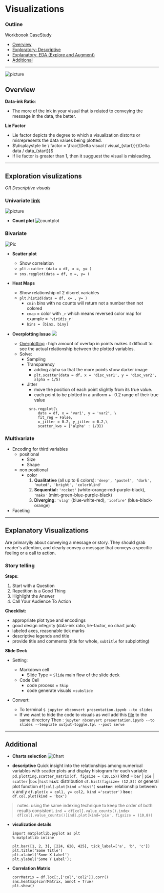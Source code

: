 # Visualizations 

### Outline 
[Workboook](DataVisuals/Data_visual.html)
[CaseStudy]()
<ul>
<li><a href="#LIntro">Overview</a></li>
<li><a href="#L1">Exploratory: Descriptive</a></li>
<li><a href="#L2">Explanatory: EDA (Explore and Augment)</a></li>
<li><a href="#L_add">Additional</a></li>
</ul>

****
![picture](DataVisuals/Mindmap/mindmap_summary.png)
<a id='LIntro'></a>
## Overview 
**Data-ink Ratio**: 
- The more of the ink in your visual that is related to conveying the message in the data, the better.

**Lie Factor**
- Lie factor depicts the degree to which a visualization distorts or misrepresents the data values being plotted.
- $\displaystyle lie \ factor = \frac{\Delta visual / visual_{start}}{\Delta data / data_{start}}$
- If lie factor is greater than 1, then it sugguest the visual is misleading. 


****
<a id='L1'></a>
## Exploration visulizations
  *OR Descriptive visuals*


### Univariate  [link](DataVisuals/Univariate.html)
![picture](DataVisuals/Mindmap/mindmap_unvariate.png)

* **Count plot**
  ![countplot](./DataVisuals/Pics/count_plot.png)
### Bivariate
![Pic](./DataVisuals/Mindmap/mindmap_bivariate.png)

* **Scatter plot**
  -  Show correlation 
  -  `plt.scatter (data = df, x =, y= )`
  -  `sns.regplot(data = df, x =, y= )`

* **Heat Maps**
  -  Show relationship of 2 discret variables 
  -  `plt.hist2d(data = df, x= , y= )`
     -  `cmin`
        bins with no counts will return not a number then not colored
     -  `cmap` = 
        color with `_r` which means reversed color map for example = `'viridis_r'`
     -  `bins = [binx, biny]`

* **Overplotting Issue**
  ![](./DataVisuals/Pics/overlappingissue.png)
  - [Overplotting](https://www.youtube.com/watch?time_continue=153&v=BGqR-nxgMtg&feature=emb_logo) : high amount of overlap in points makes it difficult to see the actual relationship between the plotted variables. 
  - Solve:
    - Sampling 
    - Transparency 
      - adding alpha so that the more points show darker image 
      -  `plt.scatter(data = df, x = 'disc_var1', y = 'disc_var2', alpha = 1/5)`
    - Jitter
      - move the position of each point slightly from its true value. 
      - each point to be plotted in a uniform +- 0.2 range of their true value 
       ```
        sns.regplot(\
            data = df, x = 'var1', y = 'var2', \
            fit_reg = False,
            x_jitter = 0.2, y_jitter = 0.2,\
            scatter_kws = {'alpha' : 1/3})
        ```
  
### Multivariate
- Encoding for third variables 
  - positional 
    - Size 
    - Shape 
  - non positional
    - color 
      1. **Qualitative** (all up to 6 colors): `'deep', 'pastel', 'dark', 'muted', 'bright', 'colorblind'`
      2. **Sequential:** `'rocket'` (white-orange-red-purple-black), `'mako'` (mint-green-blue-purple-black)
      3. **Diverging:** `'vlag'` (blue-white-red), `'icefire'` (blue-black-orange)
- Faceting 
****
<a id='L2'></a>
## Explanatory Visualizations
Are primaryily about conveying a message or story. They should grab reader's attention, and clearly convey a messgae that conveys a specific feeling or a call to action. 

### Story telling 
**Steps:**
1. Start with a Question
2. Repetition is a Good Thing
3. Highlight the Answer
4. Call Your Audience To Action

**Checklist:**
- appropriate plot type and encodings 
- good design integrity (data-ink ratio, lie-factor, no chart junk)
- labeled axes, reasonable tick marks 
- descriptive legends and title
- provide title and comments (title for whole, `subtitle` for subplotting)

**Slide Deck**
- Setting: 
  - Markdown cell
    - Slide Type = `Slide` main flow of the slide deck 
  - Code Cell 
    - code process = `Skip`
    - code generate visuals =`subslide`

- Convert: 
  - To terminal 
    `$ jupyter nbconvert presentation.ipynb --to slides`
  - If we want to hide the code to visuals as well
    add this [file](https://s3.amazonaws.com/video.udacity-data.com/topher/2018/March/5abe98f3_output-toggle/output-toggle.tpl) to the same directory 
    Then : `jupyter nbconvert presentation.ipynb --to slides --template output-toggle.tpl
--post serve`
****
<a id=L_add></a>
## Additional
* **Charts selection** 
  ![Chart](Pics/new_chart.jpeg) 

* **descriptive**
  Quick insight into the relationships among numerical variables with scatter plots and display histogram for each variable
  `pd.plotting.scatter_matrix(df, figsize = (10,15))`
   kind = `bar` | `pie` | `scatter` |`box` |`hist` 
  **`hist`**: distribution   `df.hist(figsize= (12,8))` or general plot function  `df[col].plot(kind ='hist')` 
  **`scatter`**: relationship between x and y `df.plot(x = col1, y= col2, kind ='scatter')` 
  **`box`** : `df.col.plot(kind = 'box')` 
> notes:
> using the same indexing technique to keep the order of both results consistent. 
> `ind = df[col].value_counts().index`
> `df[col].value_counts()[ind].plot(kind='pie', figsize = (10,8))`
* **visulization details**
  ```
  import matplotlib.pyplot as plt 
  % matplotlib inline 

  plt.bar([1, 2, 3], [224, 620, 425], tick_label=['a', 'b', 'c'])
  plt.title('Some Title')
  plt.xlabel('Some X Label')
  plt.ylabel('Some Y Label');
  ```
* **Correlation Matrix** 
  ```
  corrMatrix = df.loc[:,['col','col2']].corr()
  sns.heatmap(corrMatrix, annot = True)
  plt.show()
